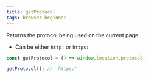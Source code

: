 ```yaml
---
title: getProtocol
tags: browser,beginner
---
```


Returns the protocol being used on the current page.

- Can be either `http:` or `https:`

```js
const getProtocol = () => window.location.protocol;
```

```js
getProtocol(); // 'https:'
```
